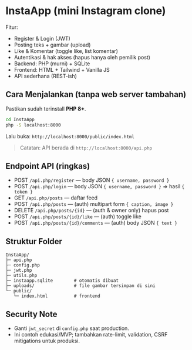 # InstaApp (mini Instagram clone)

Fitur:
- Register & Login (JWT)
- Posting teks + gambar (upload)
- Like & Komentar (toggle like, list komentar)
- Autentikasi & hak akses (hapus hanya oleh pemilik post)
- Backend: PHP (murni) + SQLite
- Frontend: HTML + Tailwind + Vanilla JS
- API sederhana (REST-ish)

## Cara Menjalankan (tanpa web server tambahan)
Pastikan sudah terinstall **PHP 8+**.

```bash
cd InstaApp
php -S localhost:8000
```

Lalu buka: `http://localhost:8000/public/index.html`

> Catatan: API berada di `http://localhost:8000/api.php`

## Endpoint API (ringkas)
- POST `/api.php/register` — body JSON `{ username, password }`
- POST `/api.php/login` — body JSON `{ username, password }` => hasil `{ token }`
- GET `/api.php/posts` — daftar feed
- POST `/api.php/posts` — (auth) multipart form `{ caption, image }`
- DELETE `/api.php/posts/{id}` — (auth & owner only) hapus post
- POST `/api.php/posts/{id}/like` — (auth) toggle like
- POST `/api.php/posts/{id}/comments` — (auth) body JSON `{ text }`

## Struktur Folder
```
InstaApp/
├─ api.php
├─ config.php
├─ jwt.php
├─ utils.php
├─ instaapp.sqlite        # otomatis dibuat
├─ uploads/               # file gambar tersimpan di sini
└─ public/
   └─ index.html          # frontend
```

## Security Note
- Ganti `jwt_secret` di `config.php` saat production.
- Ini contoh edukasi/MVP; tambahkan rate-limit, validation, CSRF mitigations untuk produksi.
```

